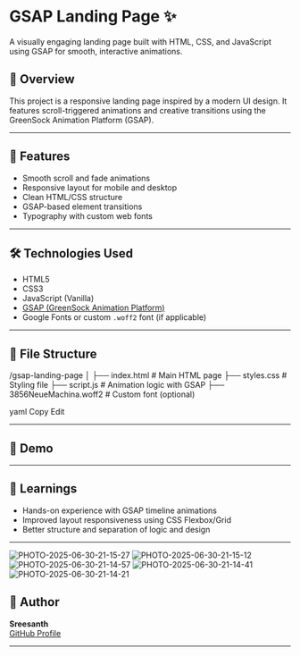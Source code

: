 # GSAP Landing Page ✨

A visually engaging landing page built with HTML, CSS, and JavaScript using GSAP for smooth, interactive animations.

## 🚀 Overview

This project is a responsive landing page inspired by a modern UI design. It features scroll-triggered animations and creative transitions using the GreenSock Animation Platform (GSAP).

---

## 🎯 Features

- Smooth scroll and fade animations
- Responsive layout for mobile and desktop
- Clean HTML/CSS structure
- GSAP-based element transitions
- Typography with custom web fonts

---

## 🛠️ Technologies Used

- HTML5
- CSS3
- JavaScript (Vanilla)
- [GSAP (GreenSock Animation Platform)](https://greensock.com/gsap/)
- Google Fonts or custom `.woff2` font (if applicable)

---

## 📁 File Structure

/gsap-landing-page
│
├── index.html # Main HTML page
├── styles.css # Styling file
├── script.js # Animation logic with GSAP
├── 3856NeueMachina.woff2 # Custom font (optional)

yaml
Copy
Edit

---

## 📸 Demo



---

## 🧠 Learnings

- Hands-on experience with GSAP timeline animations
- Improved layout responsiveness using CSS Flexbox/Grid
- Better structure and separation of logic and design

---

![PHOTO-2025-06-30-21-15-27](https://github.com/user-attachments/assets/b15b379f-25d1-4702-aea8-3899ba09a6e8)
![PHOTO-2025-06-30-21-15-12](https://github.com/user-attachments/assets/b8210930-42f9-4d75-b848-4559cb5ae728)
![PHOTO-2025-06-30-21-14-57](https://github.com/user-attachments/assets/84d99874-a145-4157-9430-a040080ea9fa)
![PHOTO-2025-06-30-21-14-41](https://github.com/user-attachments/assets/a74e3a6e-3259-4d41-8261-80dfeb1bc3ec)
![PHOTO-2025-06-30-21-14-21](https://github.com/user-attachments/assets/512f517d-3a32-4171-b054-5a6300d130c8)



## 👤 Author

**Sreesanth**  
[GitHub Profile](https://github.com/Sreesanth-e)

---

